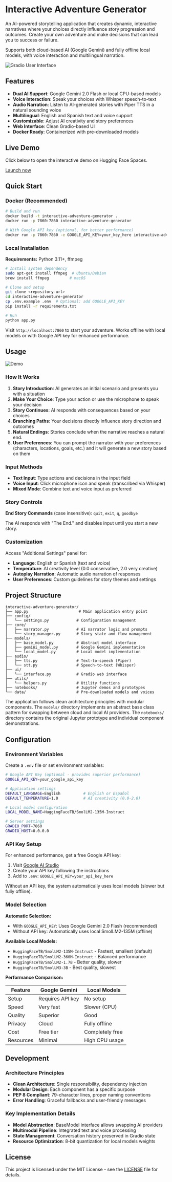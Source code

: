 # Interactive Adventure Generator

An AI-powered storytelling application that creates dynamic, interactive narratives where your choices directly influence story progression and outcomes. Create your own adventure and make decisions that can lead you to success or failure.

Supports both cloud-based AI (Google Gemini) and fully offline local models, with voice interaction and multilingual narration.

![Gradio User Interface](/media/gradio-ui.png)

## Features

- **Dual AI Support**: Google Gemini 2.0 Flash or local CPU-based models
- **Voice Interaction**: Speak your choices with Whisper speech-to-text
- **Audio Narration**: Listen to AI-generated stories with Piper TTS in a natural sounding voice
- **Multilingual**: English and Spanish text and voice support
- **Customizable**: Adjust AI creativity and story preferences
- **Web Interface**: Clean Gradio-based UI
- **Docker Ready**: Containerized with pre-downloaded models

## Live Demo
Click below to open the interactive demo on Hugging Face Spaces.

[Launch now](https://huggingface.co/spaces/marcoom/interactive-adventure-generator)

## Quick Start

### Docker (Recommended)

```bash
# Build and run
docker build -t interactive-adventure-generator .
docker run -p 7860:7860 interactive-adventure-generator

# With Google API key (optional, for better performance)
docker run -p 7860:7860 -e GOOGLE_API_KEY=your_key_here interactive-adventure-generator
```

### Local Installation

**Requirements:** Python 3.11+, ffmpeg

```bash
# Install system dependency
sudo apt-get install ffmpeg  # Ubuntu/Debian
brew install ffmpeg         # macOS

# Clone and setup
git clone <repository-url>
cd interactive-adventure-generator
cp .env.example .env  # Optional: add GOOGLE_API_KEY
pip install -r requirements.txt

# Run
python app.py
```

Visit `http://localhost:7860` to start your adventure. Works offline with local models or with Google API key for enhanced performance.

## Usage

![Demo](/media/demo.gif)

### How It Works

1. **Story Introduction**: AI generates an initial scenario and presents you with a situation
2. **Make Your Choice**: Type your action or use the microphone to speak your decision
3. **Story Continues**: AI responds with consequences based on your choices
4. **Branching Paths**: Your decisions directly influence story direction and outcomes
5. **Natural Endings**: Stories conclude when the narrative reaches a natural end.
6. **User Preferences**: You can prompt the narrator with your preferences (characters, locations, goals, etc.) and it will generate a new story based on them

### Input Methods
- **Text Input**: Type actions and decisions in the input field
- **Voice Input**: Click microphone icon and speak (transcribed via Whisper)
- **Mixed Mode**: Combine text and voice input as preferred

### Story Controls
**End Story Commands** (case insensitive): `quit`, `exit`, `q`, `goodbye`

The AI responds with "The End." and disables input until you start a new story.

### Customization
Access "Additional Settings" panel for:
- **Language**: English or Spanish (text and voice)
- **Temperature**: AI creativity level (0.0 conservative, 2.0 very creative) 
- **Autoplay Narration**: Automatic audio narration of responses
- **User Preferences**: Custom guidelines for story themes and settings

## Project Structure

```
interactive-adventure-generator/
├── app.py                      # Main application entry point
├── config/
│   └── settings.py            # Configuration management
├── core/
│   ├── narrator.py            # AI narrator logic and prompts
│   └── story_manager.py       # Story state and flow management
├── models/
│   ├── base_model.py          # Abstract model interface
│   ├── gemini_model.py        # Google Gemini implementation
│   └── local_model.py         # Local model implementation
├── audio/
│   ├── tts.py                 # Text-to-speech (Piper)
│   └── stt.py                 # Speech-to-text (Whisper)
├── ui/
│   └── interface.py           # Gradio web interface
├── utils/
│   └── helpers.py             # Utility functions
├── notebooks/                 # Jupyter demos and prototypes
└── data/                      # Pre-downloaded models and voices
```

The application follows clean architecture principles with modular components. The `models/` directory implements an abstract base class pattern for swapping between cloud and local AI providers. The `notebooks/` directory contains the original Jupyter prototype and individual component demonstrations.

## Configuration

### Environment Variables

Create a `.env` file or set environment variables:

```bash
# Google API Key (optional - provides superior performance)
GOOGLE_API_KEY=your_google_api_key

# Application settings
DEFAULT_LANGUAGE=English          # English or Español
DEFAULT_TEMPERATURE=1.0           # AI creativity (0.0-2.0)

# Local model configuration
LOCAL_MODEL_NAME=HuggingFaceTB/SmolLM2-135M-Instruct

# Server settings
GRADIO_PORT=7860
GRADIO_HOST=0.0.0.0
```

### API Key Setup

For enhanced performance, get a free Google API key:
1. Visit [Google AI Studio](https://ai.google.dev/gemini-api/docs/api-key)
2. Create your API key following the instructions
3. Add to `.env`: `GOOGLE_API_KEY=your_api_key_here`

Without an API key, the system automatically uses local models (slower but fully offline).

### Model Selection

**Automatic Selection:**
- With `GOOGLE_API_KEY`: Uses Google Gemini 2.0 Flash (recommended)
- Without API key: Automatically uses local SmolLM2-135M (offline)

**Available Local Models:**
- `HuggingFaceTB/SmolLM2-135M-Instruct` - Fastest, smallest (default)
- `HuggingFaceTB/SmolLM2-360M-Instruct` - Balanced performance
- `HuggingFaceTB/SmolLM2-1.7B` - Better quality, slower
- `HuggingFaceTB/SmolLM3-3B` - Best quality, slowest

**Performance Comparison:**

| Feature | Google Gemini | Local Models |
|---------|---------------|-------------|
| Setup | Requires API key | No setup |
| Speed | Very fast | Slower (CPU) |
| Quality | Superior | Good |
| Privacy | Cloud | Fully offline |
| Cost | Free tier | Completely free |
| Resources | Minimal | High CPU usage |

## Development

### Architecture Principles
- **Clean Architecture**: Single responsibility, dependency injection
- **Modular Design**: Each component has a specific purpose  
- **PEP 8 Compliant**: 79-character lines, proper naming conventions
- **Error Handling**: Graceful fallbacks and user-friendly messages

### Key Implementation Details
- **Model Abstraction**: BaseModel interface allows swapping AI providers
- **Multimodal Pipeline**: Integrated text and voice processing
- **State Management**: Conversation history preserved in Gradio state
- **Resource Optimization**: 8-bit quantization for local models weights

## License

This project is licensed under the MIT License - see the [LICENSE](LICENSE) file for details.